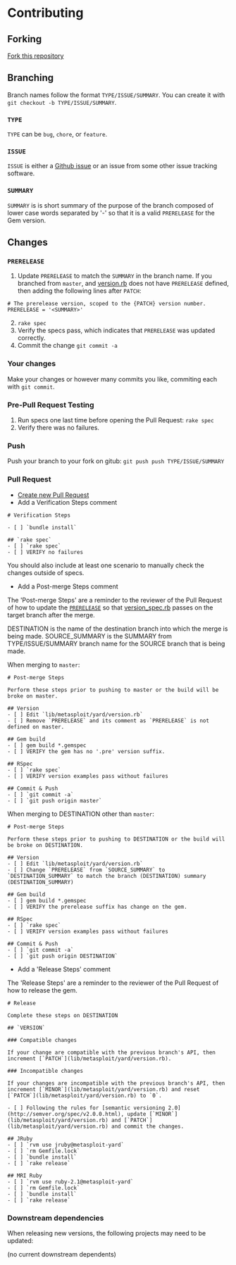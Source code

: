 # Contributing

## Forking

[Fork this repository](https://github.com/rapid7/metasploit-yard/fork)

## Branching

Branch names follow the format `TYPE/ISSUE/SUMMARY`.  You can create it with `git checkout -b TYPE/ISSUE/SUMMARY`.

### `TYPE`

`TYPE` can be `bug`, `chore`, or `feature`.

### `ISSUE`

`ISSUE` is either a [Github issue](https://github.com/rapid7/metasploit-yard/issues) or an issue from some other
issue tracking software.

### `SUMMARY`

`SUMMARY` is is short summary of the purpose of the branch composed of lower case words separated by '-' so that it is a valid `PRERELEASE` for the Gem version.

## Changes

### `PRERELEASE`

1. Update `PRERELEASE` to match the `SUMMARY` in the branch name.  If you branched from `master`, and [version.rb](lib/metasploit/yard/version.rb) does not have `PRERELEASE` defined, then adding the following lines after `PATCH`: 
```
# The prerelease version, scoped to the {PATCH} version number.
PRERELEASE = '<SUMMARY>'
```
2. `rake spec`
3.  Verify the specs pass, which indicates that `PRERELEASE` was updated correctly.
4. Commit the change `git commit -a`

### Your changes

Make your changes or however many commits you like, commiting each with `git commit`.

### Pre-Pull Request Testing

1. Run specs one last time before opening the Pull Request: `rake spec`
2. Verify there was no failures.

### Push

Push your branch to your fork on gitub: `git push push TYPE/ISSUE/SUMMARY`

### Pull Request

* [Create new Pull Request](https://github.com/rapid7/metasploit-yard/compare/)
* Add a Verification Steps comment

```
# Verification Steps

- [ ] `bundle install`

## `rake spec`
- [ ] `rake spec`
- [ ] VERIFY no failures
```
You should also include at least one scenario to manually check the changes outside of specs.

* Add a Post-merge Steps comment

The 'Post-merge Steps' are a reminder to the reviewer of the Pull Request of how to update the [`PRERELEASE`](lib/metasploit/yard/version.rb) so that [version_spec.rb](spec/lib/metasploit/yard/version_spec.rb) passes on the target branch after the merge.

DESTINATION is the name of the destination branch into which the merge is being made.  SOURCE_SUMMARY is the SUMMARY from TYPE/ISSUE/SUMMARY branch name for the SOURCE branch that is being made.

When merging to `master`:

```
# Post-merge Steps

Perform these steps prior to pushing to master or the build will be broke on master.

## Version
- [ ] Edit `lib/metasploit/yard/version.rb`
- [ ] Remove `PRERELEASE` and its comment as `PRERELEASE` is not defined on master.

## Gem build
- [ ] gem build *.gemspec
- [ ] VERIFY the gem has no '.pre' version suffix.

## RSpec
- [ ] `rake spec`
- [ ] VERIFY version examples pass without failures

## Commit & Push
- [ ] `git commit -a`
- [ ] `git push origin master`
```

When merging to DESTINATION other than `master`:

```
# Post-merge Steps

Perform these steps prior to pushing to DESTINATION or the build will be broke on DESTINATION.

## Version
- [ ] Edit `lib/metasploit/yard/version.rb`
- [ ] Change `PRERELEASE` from `SOURCE_SUMMARY` to `DESTINATION_SUMMARY` to match the branch (DESTINATION) summary (DESTINATION_SUMMARY)

## Gem build
- [ ] gem build *.gemspec
- [ ] VERIFY the prerelease suffix has change on the gem.

## RSpec
- [ ] `rake spec`
- [ ] VERIFY version examples pass without failures

## Commit & Push
- [ ] `git commit -a`
- [ ] `git push origin DESTINATION`
```

* Add a 'Release Steps' comment

The 'Release Steps' are a reminder to the reviewer of the Pull Request of how to release the gem.

```
# Release

Complete these steps on DESTINATION

## `VERSION`

### Compatible changes

If your change are compatible with the previous branch's API, then increment [`PATCH`](lib/metasploit/yard/version.rb).

### Incompatible changes

If your changes are incompatible with the previous branch's API, then increment [`MINOR`](lib/metasploit/yard/version.rb) and reset [`PATCH`](lib/metasploit/yard/version.rb) to `0`.

- [ ] Following the rules for [semantic versioning 2.0](http://semver.org/spec/v2.0.0.html), update [`MINOR`](lib/metasploit/yard/version.rb) and [`PATCH`](lib/metasploit/yard/version.rb) and commit the changes.

## JRuby
- [ ] `rvm use jruby@metasploit-yard`
- [ ] `rm Gemfile.lock`
- [ ] `bundle install`
- [ ] `rake release`

## MRI Ruby
- [ ] `rvm use ruby-2.1@metasploit-yard`
- [ ] `rm Gemfile.lock`
- [ ] `bundle install`
- [ ] `rake release`
```

### Downstream dependencies

When releasing new versions, the following projects may need to be updated:

(no current downstream dependents)
